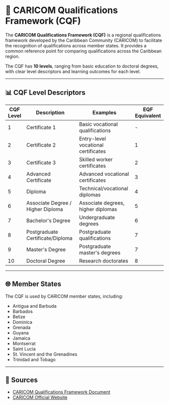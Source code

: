 # 🌴 CARICOM Qualifications Framework (CQF)

The **CARICOM Qualifications Framework (CQF)** is a regional qualifications framework developed by the Caribbean Community (CARICOM) to facilitate the recognition of qualifications across member states. It provides a common reference point for comparing qualifications across the Caribbean region.

The CQF has **10 levels**, ranging from basic education to doctoral degrees, with clear level descriptors and learning outcomes for each level.

---

## 📊 CQF Level Descriptors

| **CQF Level** | **Description** | **Examples** | **EQF Equivalent** |
|---------------|------------------|--------------|-------------------|
| 1 | Certificate 1 | Basic vocational qualifications | - |
| 2 | Certificate 2 | Entry-level vocational certificates | 1 |
| 3 | Certificate 3 | Skilled worker certificates | 2 |
| 4 | Advanced Certificate | Advanced vocational certificates | 3 |
| 5 | Diploma | Technical/vocational diplomas | 4 |
| 6 | Associate Degree / Higher Diploma | Associate degrees, higher diplomas | 5 |
| 7 | Bachelor's Degree | Undergraduate degrees | 6 |
| 8 | Postgraduate Certificate/Diploma | Postgraduate qualifications | 7 |
| 9 | Master's Degree | Postgraduate master's degrees | 7 |
| 10 | Doctoral Degree | Research doctorates | 8 |

---

## 🌐 Member States

The CQF is used by CARICOM member states, including:

- Antigua and Barbuda
- Barbados
- Belize
- Dominica
- Grenada
- Guyana
- Jamaica
- Montserrat
- Saint Lucia
- St. Vincent and the Grenadines
- Trinidad and Tobago

---

## 📎 Sources

- [CARICOM Qualifications Framework Document](https://caricom.org/wp-content/uploads/Final-CQF-for-Member-States.pdf)
- [CARICOM Official Website](https://caricom.org/)